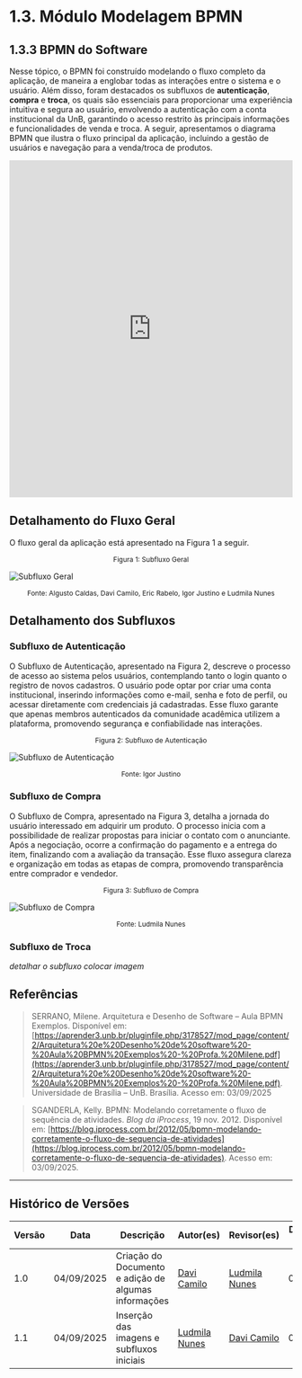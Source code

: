 # 1.3. Módulo Modelagem BPMN

## 1.3.3 BPMN do Software

Nesse tópico, o BPMN foi construído modelando o fluxo completo da aplicação, de maneira a englobar todas as interações entre o sistema e o usuário. Além disso, foram destacados os subfluxos de **autenticação**, **compra** e **troca**, os quais são essenciais para proporcionar uma experiência intuitiva e segura ao usuário, envolvendo a autenticação com a conta institucional da UnB, garantindo o acesso restrito às principais informações e funcionalidades de venda e troca. A seguir, apresentamos o diagrama BPMN que ilustra o fluxo principal da aplicação, incluindo a gestão de usuários e navegação para a venda/troca de produtos.

<iframe frameborder="0" style="width:100%;height:600px;" src="https://viewer.diagrams.net/?tags=%7B%7D&lightbox=1&target=blank&highlight=003A7A&layers=1&nav=1&title=MBPNSoftware&dark=0#Uhttps%3A%2F%2Fdrive.google.com%2Fuc%3Fid%3D1Rm120z_WhHBWaTNsvN7NBI1cqYW_BOSA%26export%3Ddownload"></iframe>

## Detalhamento do Fluxo Geral

O fluxo geral da aplicação está apresentado na Figura 1 a seguir.

<p align="center" style="font-size: 12;">
Figura 1: Subfluxo Geral
</p>

![Subfluxo Geral](/../assets/bpmn/MBPNSoftware-geral.jpg)

<p align="center" style="font-size: 12;">
Fonte: Algusto Caldas, Davi Camilo, Eric Rabelo, Igor Justino e Ludmila Nunes
</p>

## Detalhamento dos Subfluxos

### Subfluxo de Autenticação

O Subfluxo de Autenticação, apresentado na Figura 2, descreve o processo de acesso ao sistema pelos usuários, contemplando tanto o login quanto o registro de novos cadastros. O usuário pode optar por criar uma conta institucional, inserindo informações como e-mail, senha e foto de perfil, ou acessar diretamente com credenciais já cadastradas. Esse fluxo garante que apenas membros autenticados da comunidade acadêmica utilizem a plataforma, promovendo segurança e confiabilidade nas interações.

<p align="center" style="font-size: 12;">
Figura 2: Subfluxo de Autenticação
</p>

![Subfluxo de Autenticação](/../assets/bpmn/MBPNSoftware-autenticacao.jpg)

<p align="center" style="font-size: 12;">
Fonte: Igor Justino
</p>

### Subfluxo de Compra

O Subfluxo de Compra, apresentado na Figura 3, detalha a jornada do usuário interessado em adquirir um produto. O processo inicia com a possibilidade de realizar propostas para iniciar o contato com o anunciante. Após a negociação, ocorre a confirmação do pagamento e a entrega do item, finalizando com a avaliação da transação. Esse fluxo assegura clareza e organização em todas as etapas de compra, promovendo transparência entre comprador e vendedor.

<p align="center" style="font-size: 12;">
Figura 3: Subfluxo de Compra
</p>

![Subfluxo de Compra](/../assets/bpmn/MBPNSoftware-compra.jpg)

<p align="center" style="font-size: 12;">
Fonte: Ludmila Nunes
</p>

### Subfluxo de Troca

_detalhar o subfluxo_
_colocar imagem_

## Referências 

> SERRANO, Milene. Arquitetura e Desenho de Software – Aula BPMN Exemplos. Disponível em: [https://aprender3.unb.br/pluginfile.php/3178527/mod_page/content/2/Arquitetura%20e%20Desenho%20de%20software%20-%20Aula%20BPMN%20Exemplos%20-%20Profa.%20Milene.pdf](https://aprender3.unb.br/pluginfile.php/3178527/mod_page/content/2/Arquitetura%20e%20Desenho%20de%20software%20-%20Aula%20BPMN%20Exemplos%20-%20Profa.%20Milene.pdf). Universidade de Brasília – UnB. Brasília. Acesso em: 03/09/2025

> SGANDERLA, Kelly. BPMN: Modelando corretamente o fluxo de sequência de atividades. *Blog da iProcess*, 19 nov. 2012. Disponível em: [https://blog.iprocess.com.br/2012/05/bpmn-modelando-corretamente-o-fluxo-de-sequencia-de-atividades](https://blog.iprocess.com.br/2012/05/bpmn-modelando-corretamente-o-fluxo-de-sequencia-de-atividades). Acesso em: 03/09/2025.

---

## Histórico de Versões
| Versão | Data | Descrição | Autor(es) | Revisor(es) | Detalhes da Revisão |
| -- | -- | -- | -- | -- | -- |
| 1.0 | 04/09/2025 | Criação do Documento e adição de algumas informações | [Davi Camilo](https://github.com/Davicamilo23) | [Ludmila Nunes](https://github.com/ludmilaaysha) | 04/09/2025 |
| 1.1 | 04/09/2025 | Inserção das imagens e subfluxos iniciais | [Ludmila Nunes](https://github.com/ludmilaaysha) | [Davi Camilo](https://github.com/Davicamilo23) | 04/09/2025 |